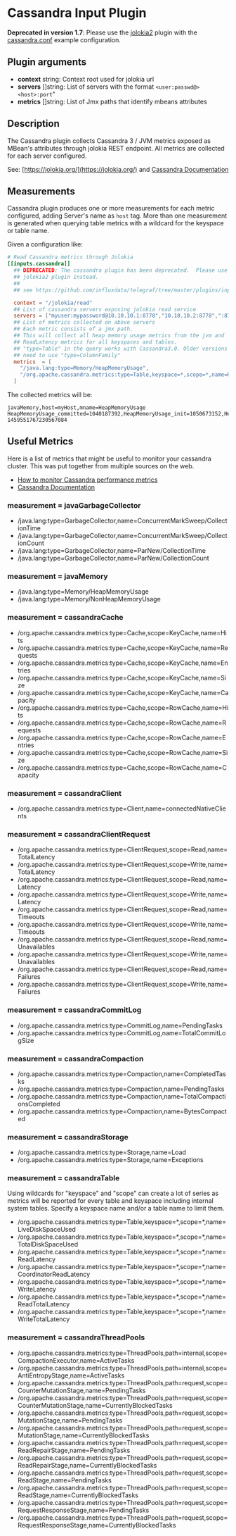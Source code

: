 # Cassandra Input Plugin

**Deprecated in version 1.7**: Please use the [jolokia2](https://github.com/influxdata/telegraf/tree/master/plugins/inputs/jolokia2) plugin with the [cassandra.conf](https://github.com/influxdata/telegraf/tree/master/plugins/inputs/jolokia2/examples/cassandra.conf) example configuration.

## Plugin arguments

- **context** string: Context root used for jolokia url
- **servers** []string: List of servers with the format `<user:passwd@><host>:port`"
- **metrics** []string: List of Jmx paths that identify mbeans attributes

## Description

The Cassandra plugin collects Cassandra 3 / JVM metrics exposed as MBean's attributes through jolokia REST endpoint. All metrics are collected for each server configured.

See: [https://jolokia.org/](https://jolokia.org/) and [Cassandra Documentation](http://docs.datastax.com/en/cassandra/3.x/cassandra/operations/monitoringCassandraTOC.html)

## Measurements

Cassandra plugin produces one or more measurements for each metric configured, adding Server's name  as `host` tag. More than one measurement is generated when querying table metrics with a wildcard for the keyspace or table name.

Given a configuration like:

```toml
# Read Cassandra metrics through Jolokia
[[inputs.cassandra]]
  ## DEPRECATED: The cassandra plugin has been deprecated.  Please use the
  ## jolokia2 plugin instead.
  ##
  ## see https://github.com/influxdata/telegraf/tree/master/plugins/inputs/jolokia2

  context = "/jolokia/read"
  ## List of cassandra servers exposing jolokia read service
  servers = ["myuser:mypassword@10.10.10.1:8778","10.10.10.2:8778",":8778"]
  ## List of metrics collected on above servers
  ## Each metric consists of a jmx path.
  ## This will collect all heap memory usage metrics from the jvm and
  ## ReadLatency metrics for all keyspaces and tables.
  ## "type=Table" in the query works with Cassandra3.0. Older versions might
  ## need to use "type=ColumnFamily"
  metrics  = [
    "/java.lang:type=Memory/HeapMemoryUsage",
    "/org.apache.cassandra.metrics:type=Table,keyspace=*,scope=*,name=ReadLatency"
  ]
```

The collected metrics will be:

```shell
javaMemory,host=myHost,mname=HeapMemoryUsage HeapMemoryUsage_committed=1040187392,HeapMemoryUsage_init=1050673152,HeapMemoryUsage_max=1040187392,HeapMemoryUsage_used=368155000 1459551767230567084
```

## Useful Metrics

Here is a list of metrics that might be useful to monitor your cassandra cluster. This was put together from multiple sources on the web.

- [How to monitor Cassandra performance metrics](https://www.datadoghq.com/blog/how-to-monitor-cassandra-performance-metrics)
- [Cassandra Documentation](http://docs.datastax.com/en/cassandra/3.x/cassandra/operations/monitoringCassandraTOC.html)

### measurement = javaGarbageCollector

- /java.lang:type=GarbageCollector,name=ConcurrentMarkSweep/CollectionTime
- /java.lang:type=GarbageCollector,name=ConcurrentMarkSweep/CollectionCount
- /java.lang:type=GarbageCollector,name=ParNew/CollectionTime
- /java.lang:type=GarbageCollector,name=ParNew/CollectionCount

### measurement = javaMemory

- /java.lang:type=Memory/HeapMemoryUsage
- /java.lang:type=Memory/NonHeapMemoryUsage

### measurement = cassandraCache

- /org.apache.cassandra.metrics:type=Cache,scope=KeyCache,name=Hits
- /org.apache.cassandra.metrics:type=Cache,scope=KeyCache,name=Requests
- /org.apache.cassandra.metrics:type=Cache,scope=KeyCache,name=Entries
- /org.apache.cassandra.metrics:type=Cache,scope=KeyCache,name=Size
- /org.apache.cassandra.metrics:type=Cache,scope=KeyCache,name=Capacity
- /org.apache.cassandra.metrics:type=Cache,scope=RowCache,name=Hits
- /org.apache.cassandra.metrics:type=Cache,scope=RowCache,name=Requests
- /org.apache.cassandra.metrics:type=Cache,scope=RowCache,name=Entries
- /org.apache.cassandra.metrics:type=Cache,scope=RowCache,name=Size
- /org.apache.cassandra.metrics:type=Cache,scope=RowCache,name=Capacity

### measurement = cassandraClient

- /org.apache.cassandra.metrics:type=Client,name=connectedNativeClients

### measurement = cassandraClientRequest

- /org.apache.cassandra.metrics:type=ClientRequest,scope=Read,name=TotalLatency
- /org.apache.cassandra.metrics:type=ClientRequest,scope=Write,name=TotalLatency
- /org.apache.cassandra.metrics:type=ClientRequest,scope=Read,name=Latency
- /org.apache.cassandra.metrics:type=ClientRequest,scope=Write,name=Latency
- /org.apache.cassandra.metrics:type=ClientRequest,scope=Read,name=Timeouts
- /org.apache.cassandra.metrics:type=ClientRequest,scope=Write,name=Timeouts
- /org.apache.cassandra.metrics:type=ClientRequest,scope=Read,name=Unavailables
- /org.apache.cassandra.metrics:type=ClientRequest,scope=Write,name=Unavailables
- /org.apache.cassandra.metrics:type=ClientRequest,scope=Read,name=Failures
- /org.apache.cassandra.metrics:type=ClientRequest,scope=Write,name=Failures

### measurement = cassandraCommitLog

- /org.apache.cassandra.metrics:type=CommitLog,name=PendingTasks
- /org.apache.cassandra.metrics:type=CommitLog,name=TotalCommitLogSize

### measurement = cassandraCompaction

- /org.apache.cassandra.metrics:type=Compaction,name=CompletedTasks
- /org.apache.cassandra.metrics:type=Compaction,name=PendingTasks
- /org.apache.cassandra.metrics:type=Compaction,name=TotalCompactionsCompleted
- /org.apache.cassandra.metrics:type=Compaction,name=BytesCompacted

### measurement = cassandraStorage

- /org.apache.cassandra.metrics:type=Storage,name=Load
- /org.apache.cassandra.metrics:type=Storage,name=Exceptions

### measurement = cassandraTable

Using wildcards for "keyspace" and "scope" can create a lot of series as metrics will be reported for every table and keyspace including internal system tables. Specify a keyspace name and/or a table name to limit them.

- /org.apache.cassandra.metrics:type=Table,keyspace=\*,scope=\*,name=LiveDiskSpaceUsed
- /org.apache.cassandra.metrics:type=Table,keyspace=\*,scope=\*,name=TotalDiskSpaceUsed
- /org.apache.cassandra.metrics:type=Table,keyspace=\*,scope=\*,name=ReadLatency
- /org.apache.cassandra.metrics:type=Table,keyspace=\*,scope=\*,name=CoordinatorReadLatency
- /org.apache.cassandra.metrics:type=Table,keyspace=\*,scope=\*,name=WriteLatency
- /org.apache.cassandra.metrics:type=Table,keyspace=\*,scope=\*,name=ReadTotalLatency
- /org.apache.cassandra.metrics:type=Table,keyspace=\*,scope=\*,name=WriteTotalLatency

### measurement = cassandraThreadPools

- /org.apache.cassandra.metrics:type=ThreadPools,path=internal,scope=CompactionExecutor,name=ActiveTasks
- /org.apache.cassandra.metrics:type=ThreadPools,path=internal,scope=AntiEntropyStage,name=ActiveTasks
- /org.apache.cassandra.metrics:type=ThreadPools,path=request,scope=CounterMutationStage,name=PendingTasks
- /org.apache.cassandra.metrics:type=ThreadPools,path=request,scope=CounterMutationStage,name=CurrentlyBlockedTasks
- /org.apache.cassandra.metrics:type=ThreadPools,path=request,scope=MutationStage,name=PendingTasks
- /org.apache.cassandra.metrics:type=ThreadPools,path=request,scope=MutationStage,name=CurrentlyBlockedTasks
- /org.apache.cassandra.metrics:type=ThreadPools,path=request,scope=ReadRepairStage,name=PendingTasks
- /org.apache.cassandra.metrics:type=ThreadPools,path=request,scope=ReadRepairStage,name=CurrentlyBlockedTasks
- /org.apache.cassandra.metrics:type=ThreadPools,path=request,scope=ReadStage,name=PendingTasks
- /org.apache.cassandra.metrics:type=ThreadPools,path=request,scope=ReadStage,name=CurrentlyBlockedTasks
- /org.apache.cassandra.metrics:type=ThreadPools,path=request,scope=RequestResponseStage,name=PendingTasks
- /org.apache.cassandra.metrics:type=ThreadPools,path=request,scope=RequestResponseStage,name=CurrentlyBlockedTasks
